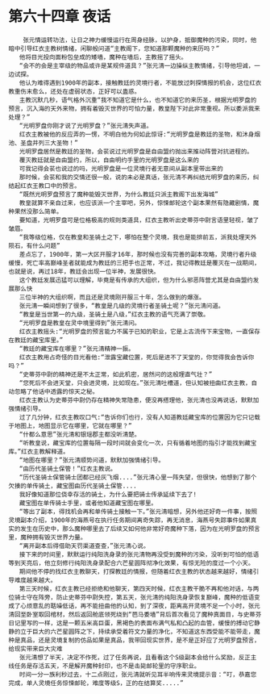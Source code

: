 # 第六十四章 夜话
        张元情运转功法，让日之神力缓慢运行在周身经脉，以护身，抵御魔种的污染，同时，他暗中引导红衣主教树情绪，闲聊般问道“主教阁下，您知道那颗魔种的来历吗？”
       他将目光投向面粉包垒成的矮墙，魔种在墙后，主教摇了摇头。
       “会不的会是主宰级的物品或许是某规件道具？”张元清一边操纵主教情绪，引导他坦诚，一边试探。
       他认为难得遇到1900年的副本，接触教廷的灵境行者，不能放过刺探情报的机会，这位红衣教重伤末愈么，还处在虚弱状态，正好可以蛊惑。
       主教沉默几秒，语气格外沉重“我不知道它是什么，也不知道它的来历圣，根据光明罗盘的预言，沉入海的天外来物，拥有着毁灭世界的可怕力量，教皇陛下对此非常重视。所以委派我来处理？”
       “光明罗盘你刚才说了光明罗盘？”张元清失声道。
       红衣主教被他的反应弄的一愣，不明白他为何如此惊讶:“光明罗盘是教廷的圣物，和沐身烟池、圣盘并列三大圣物！”
       光明罗盘居然是教廷的圣物，会苌说过光明罗盘是自由盟约抛出来推动阵营对抗进程的。
       覆灭教廷就是自由盟约，所以，自由明约手里的光明罗盘是这么来的
       可我记得会苌也说过的吗，光明罗盘是一位灵境行者无意间从副本里带出来的
       那时候，会苌和我的交情还很一般，说的未必是真话，张元清不再纠结光明罗盘的来历，纠结起红衣王教口中的预言。
       “既然光明罗盘预言了魔种能毁灭世界，为什么教廷只派主教阁下出发海城”
       教皇就算不亲自过来，也应该派一个主宰吧，另外，惊悚邮轮这个副本果然有隐藏剧情，魔种果然没那么简单。
       要知道，光明罗盘可是位格极高的规则类道具，红衣主教听出史蒂芬中尉言语里轻视，皱了皱眉。
       “我等级位格，仅在教皇和圣骑土之下，哪怕在整个灵境，我也是能排前五，派我处理天外陨石，有什么问题”
       差点忘了，1900年，第一大区开服才16年，那时候也没有完善的副本攻略，灵境行者升级缓慢，死亡率高巅峰圣者就能成为教廷的三把手也正常，不过，我记得教廷是覆灭在一战期间，也就是说，再过18年，教廷会出现一位半神，发展很快。
       这个教廷发展迅猛可以理解，毕竟是有传承的大组织，但为什么邪恶阵营尤其是自由盟约发展那么快
       三位半神的大组织啊，而且还是灵境刚开服三十年，怎么做到的爆涨。
       张元清一瞬间想到了很多，“教皇是几级的灵境行者圣骑土呢？”张元清问道。
       “教皇是当世第一的九级，圣骑土是八级，”红衣主教的语气充满了崇敬。
       “光明罗盘是教皇在灵中境里得到”张元清问。
       红衣主教摇头:“光明罗盘的预言能力不属于已知的职业，它是上古流传下来宝物，一直保存在教廷的藏宝库里。”
       “教廷的藏宝库在哪里？”张元清精神一振。
       红衣主教用占奇怪的目光看他:“泄露宝藏位置，死后是进不了天堂的，你觉得我会告诉你吗？”
       “史蒂芬中尉的精神还是不太正常，如此机密，居然问的这般理直气壮？”
       “您死后不会进天堂，只会进灵境，比如现在。”张元清吐槽道，但认知被扭曲红衣主教，自动忽略了他话中透露的惊天之秘。
       红衣主教认为史蒂芬中尉仍存在精神失常隐患，便没再搭理他，张元清也没再说话，默默加强情绪引导。
       过了几分钟，红衣主教叹口气:“告诉你们也行，没有人知道教廷藏宝库的位置因为它只记载于地图上，地图显示它在哪里，它就在哪里？”
       “什都么意思”张元清和银瑶郡主都没听清楚。
       “听教皇说，藏宝库的位置每隔一段时间就会变化一次，只有循着地图的指引才能找到藏宝库。”红衣主教解释道。
       “地图在哪里？”张元清顺势问道，默默加强情绪引导。
       “由历代圣骑土保管！”红衣主教说。
       “历代圣骑士保管骑士团都已经灰飞烟....”张元清心里一阵失望，但很快，他想到了那个欠揍的单传骑土，藏宝图由历代圣骑土保管....
       我好像知道那位侥幸存活的骑土，为什么要把骑士传承延续下去了!
       藏宝图在单传骑士手里，或者他知道藏宝图在哪里。
       “等出了副本，得找机会再和单传骑土接触一下。”张元清暗想，另外他还好奇一件事，按照灵境副本介绍，1900年的海燕号在执行任务期间离奇失踪，再无消息，海燕号失踪事件如果真实的发生在历史中，那么魔种哪里去了后续又如何他非常好奇魔种下落，因为在光明罗盘的预言里，魔种拥有毁灭世界力量。
       “离开副本后得借助天罚渠道查查，”张元清心说。
       接下来的时间里，默默运行纯阳洗身录的张元清物再没受到魔种的污染，没听到可怕的低语等到天亮后，他立刻修行纯阳洗身录配合六芒星圆阵彻净化效果，有惊无险的度过一个小天。
       期间他不停的找红衣主教聊天，打探教廷的情报，但随着红衣主教的状态越来越好，情绪引导难度越来越大。
       第三天时候，红衣主教已经拒绝和他聊天，第四天时候，红衣主教干脆不再和他对话，与两位骑士守在阵旁，防止史蒂芬中尉失控，第五天，张元清的纯阳洗身录恢复巅峰，魔种的低语变成了心烦意乱的聒噪低话，再不能扭曲他的认知，到了深夜，距离高开灵境不足一个小时，张元清回至卧室取回棺材，然后返回舱底领死绕到“芭马委墙”背后首次看见了魔种真面目，与史蒂芬日记里写的一样，这是一颗五米高巨蛋，黑褐色的表面布满气私和凸起的血管，缓慢的搏动它静静的立于巨大的六芒星圆阵之下，持续承受着符文力量的净化，不知道这东西受能不能带走，魔种是真品，还是灵境复制的仿品如果是真品，我带回现实世界，是不是正好应了光明罗盘预言，给现实带来巨大灾难
       张元清想了半天，决定不作死，过了任务再说，且看看这个S级副本会给什么奖励，反正主线任务是存活五天，不是解开魔种封印，也不是击毙邮轮里的守序职业。
       时间一分一族利秒过去，十二点刚过，张元清就听见耳半响传来灵境提示音：“叮，恭嘉您完成，单人灵境任务惊悚邮轮，难度等级S，正的在结算奖.....”